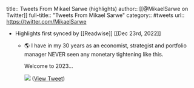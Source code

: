 title:: Tweets From Mikael Sarwe (highlights)
author:: [[@MikaelSarwe on Twitter]]
full-title:: "Tweets From Mikael Sarwe"
category:: #tweets
url:: https://twitter.com/MikaelSarwe

- Highlights first synced by [[Readwise]] [[Dec 23rd, 2022]]
	- 🌎 I have in my 30 years as an economist, strategist and portfolio manager NEVER seen any monetary tightening like this.
	  
	  Welcome to 2023... 
	  
	  ![](https://pbs.twimg.com/media/FkmAxycXgAQLfG0.png) ([View Tweet](https://twitter.com/MikaelSarwe/status/1605956392095023110))